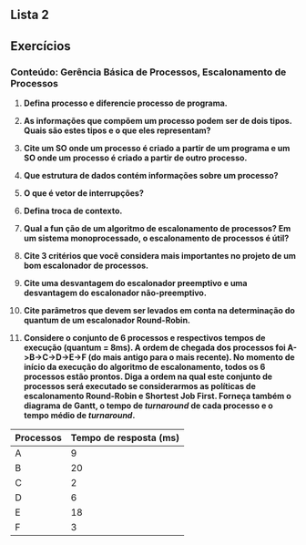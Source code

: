 ## Lista 2
## Exercícios

### Conteúdo: Gerência Básica de Processos, Escalonamento de Processos

1. **Defina processo e diferencie processo de programa.**

2. **As informações que compõem um processo podem ser de dois tipos. Quais são estes tipos e o que eles representam?**

3. **Cite um SO onde um processo é criado a partir de um programa e um SO onde um processo é criado a partir de outro processo.**

4. **Que estrutura de dados contém informações sobre um processo?**

5. **O que é vetor de interrupções?**

6. **Defina troca de contexto.**

7. **Qual a fun ção de um algoritmo de escalonamento de processos? Em um sistema monoprocessado, o escalonamento de processos é útil?**

8. **Cite 3 critérios que você considera mais importantes no projeto de um bom escalonador de processos.**

9. **Cite uma desvantagem do escalonador preemptivo e uma desvantagem do escalonador não-preemptivo.**

10. **Cite parâmetros que devem ser levados em conta na determinação do quantum de um escalonador Round-Robin.**

11. **Considere o conjunto de 6 processos e respectivos tempos de execução (quantum = 8ms). A ordem de chegada dos processos foi A->B->C->D->E->F (do mais antigo para o mais recente). No momento de início da execução do algoritmo de escalonamento, todos os 6 processos estão prontos. Diga a ordem na qual este conjunto de processos será executado se considerarmos as políticas de escalonamento Round-Robin e Shortest Job First. Forneça também o diagrama de Gantt, o tempo de *turnaround* de cada processo e o tempo médio de *turnaround*.**

| Processos | Tempo de resposta (ms) |
|-----------|------------------------|
| A         | 9                      |
| B         | 20                     |
| C         | 2                      |
| D         | 6                      |
| E         | 18                     |
| F         | 3                      |